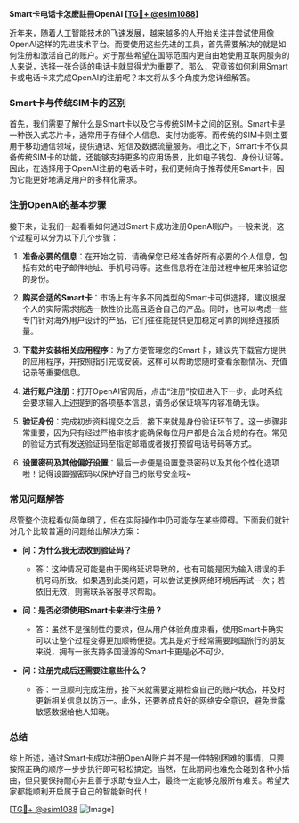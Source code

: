 **Smart卡电话卡怎麽註冊OpenAI [[TG💪+ @esim1088](https://t.me/s/esim1088)]**

近年来，随着人工智能技术的飞速发展，越来越多的人开始关注并尝试使用像OpenAI这样的先进技术平台。而要使用这些先进的工具，首先需要解决的就是如何注册和激活自己的账户。对于那些希望在国际范围内更自由地使用互联网服务的人来说，选择一张合适的电话卡就显得尤为重要了。那么，究竟该如何利用Smart卡或电话卡来完成OpenAI的注册呢？本文将从多个角度为您详细解答。

### Smart卡与传统SIM卡的区别

首先，我们需要了解什么是Smart卡以及它与传统SIM卡之间的区别。Smart卡是一种嵌入式芯片卡，通常用于存储个人信息、支付功能等。而传统的SIM卡则主要用于移动通信领域，提供通话、短信及数据流量服务。相比之下，Smart卡不仅具备传统SIM卡的功能，还能够支持更多的应用场景，比如电子钱包、身份认证等。因此，在选择用于OpenAI注册的电话卡时，我们更倾向于推荐使用Smart卡，因为它能更好地满足用户的多样化需求。

### 注册OpenAI的基本步骤

接下来，让我们一起看看如何通过Smart卡成功注册OpenAI账户。一般来说，这个过程可以分为以下几个步骤：

1. **准备必要的信息**：在开始之前，请确保您已经准备好所有必要的个人信息，包括有效的电子邮件地址、手机号码等。这些信息将在注册过程中被用来验证您的身份。
   
2. **购买合适的Smart卡**：市场上有许多不同类型的Smart卡可供选择，建议根据个人的实际需求挑选一款性价比高且适合自己的产品。同时，也可以考虑一些专门针对海外用户设计的产品，它们往往能提供更加稳定可靠的网络连接质量。

3. **下载并安装相关应用程序**：为了方便管理您的Smart卡，建议先下载官方提供的应用程序，并按照指引完成安装。这样可以帮助您随时查看余额情况、充值记录等重要信息。

4. **进行账户注册**：打开OpenAI官网后，点击“注册”按钮进入下一步。此时系统会要求输入上述提到的各项基本信息，请务必保证填写内容准确无误。

5. **验证身份**：完成初步资料提交之后，接下来就是身份验证环节了。这一步骤非常重要，因为只有经过严格审核才能确保每位用户都是合法合规的存在。常见的验证方式有发送验证码至指定邮箱或者拨打预留电话号码等方式。

6. **设置密码及其他偏好设置**：最后一步便是设置登录密码以及其他个性化选项啦！记得设置强密码以保护好自己的账号安全哦~

### 常见问题解答

尽管整个流程看似简单明了，但在实际操作中仍可能存在某些障碍。下面我们就针对几个比较普遍的问题给出解决方案：

- **问：为什么我无法收到验证码？**
  - 答：这种情况可能是由于网络延迟导致的，也有可能是因为输入错误的手机号码所致。如果遇到此类问题，可以尝试更换网络环境后再试一次；若依旧无效，则需联系客服寻求帮助。

- **问：是否必须使用Smart卡来进行注册？**
  - 答：虽然不是强制性的要求，但从用户体验角度来看，使用Smart卡确实可以让整个过程变得更加顺畅便捷。尤其是对于经常需要跨国旅行的朋友来说，拥有一张支持多国漫游的Smart卡更是必不可少。

- **问：注册完成后还需要注意些什么？**
  - 答：一旦顺利完成注册，接下来就需要定期检查自己的账户状态，并及时更新相关信息以防万一。此外，还要养成良好的网络安全意识，避免泄露敏感数据给他人知晓。

### 总结

综上所述，通过Smart卡成功注册OpenAI账户并不是一件特别困难的事情，只要按照正确的顺序一步步执行即可轻松搞定。当然，在此期间也难免会碰到各种小插曲，但只要保持耐心并且善于求助专业人士，最终一定能够克服所有难关。希望大家都能顺利开启属于自己的智能新时代！

[[TG💪+ @esim1088](https://t.me/s/esim1088) ![Image](https://i.postimg.cc/4NQfJmqS/Snipaste-2025-05-13-00-14-12.png)]